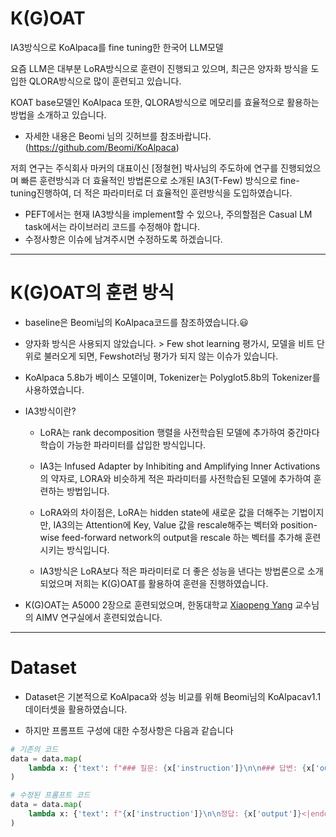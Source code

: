 <p align="center" width="100%">
</p>

# K(G)OAT
IA3방식으로 KoAlpaca를 fine tuning한 한국어 LLM모델

요즘 LLM은 대부분 LoRA방식으로 훈련이 진행되고 있으며, 최근은 양자화 방식을 도입한 QLORA방식으로 많이 훈련되고 있습니다.

KOAT base모델인 KoAlpaca 또한, QLORA방식으로 메모리를 효율적으로 활용하는 방법을 소개하고 있습니다.
  - 자세한 내용은 Beomi 님의 깃허브를 참조바랍니다. (https://github.com/Beomi/KoAlpaca)

저희 연구는 주식회사 마커의 대표이신 [정철현] 박사님의 주도하에 연구를 진행되었으며 빠른 훈련방식과 더 효율적인 방법론으로 소개된 IA3(T-Few) 방식으로 fine-tuning진행하여,
더 적은 파라미터로 더 효율적인 훈련방식을 도입하였습니다.

  - PEFT에서는 현재 IA3방식을 implement할 수 있으나, 주의할점은 Casual LM task에서는 라이브러리 코드를 수정해야 합니다.
  - 수정사항은 이슈에 남겨주시면 수정하도록 하겠습니다.

---
# K(G)OAT의 훈련 방식

- baseline은 Beomi님의 KoAlpaca코드를 참조하였습니다.😃

- 양자화 방식은 사용되지 않았습니다.
        > Few shot learning 평가시, 모델을 비트 단위로 불러오게 되면, Fewshot러닝 평가가 되지 않는 이슈가 있습니다.

- KoAlpaca 5.8b가 베이스 모델이며, Tokenizer는 Polyglot5.8b의 Tokenizer를 사용하였습니다.
  
- IA3방식이란?
  - LoRA는 rank decomposition 행렬을 사전학습된 모델에 추가하여 중간마다 학습이 가능한 파라미터를 삽입한 방식입니다.
    
  - IA3는 Infused Adapter by Inhibiting and Amplifying Inner Activations의 약자로, LORA와 비슷하게 적은 파라미터를 사전학습된 모델에 추가하여 훈련하는 방법입니다.
    
  - LoRA와의 차이점은, LoRA는 hidden state에 새로운 값을 더해주는 기법이지만, IA3의는 Attention에 Key, Value 값을 rescale해주는 벡터와 position-wise feed-forward network의 output을 rescale 하는 벡터를 추가해 훈련시키는 방식입니다.
    
  - IA3방식은 LoRA보다 적은 파라미터로 더 좋은 성능을 낸다는 방법론으로 소개되었으며 저희는 K(G)OAT를 활용하여 훈련을 진행하였습니다.
    
- K(G)OAT는 A5000 2장으로 훈련되었으며, 한동대학교 [Xiaopeng Yang](https://www.researchgate.net/profile/Xiaopeng-Yang-2) 교수님의 AIMV 연구실에서 훈련되었습니다.

---
# Dataset

- Dataset은 기본적으로 KoAlpaca와 성능 비교를 위해 Beomi님의 KoAlpacav1.1 데이터셋을 활용하였습니다.
  
- 하지만 프롬프트 구성에 대한 수정사항은 다음과 같습니다

```python
# 기존의 코드
data = data.map(
    lambda x: {'text': f"### 질문: {x['instruction']}\n\n### 답변: {x['output']}<|endoftext|>" }
)

# 수정된 프롬프트 코드
data = data.map(
    lambda x: {'text': f"{x['instruction']}\n\n정답: {x['output']}<|endoftext|>"}
)
```
